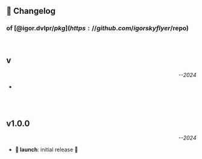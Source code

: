 ## 📒 Changelog

### of [@igor.dvlpr/$pkg](https://github.com/igorskyflyer/$repo)

<br>

## v

<p align="right"><em>--2024</em></p>

- 

<br>
<br>

## v1.0.0

<p align="right"><em>--2024</em></p>

- **🚀 launch**: initial release 🎉
